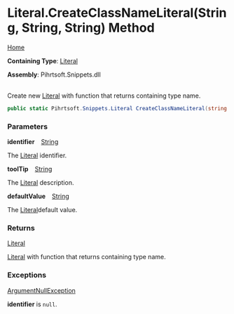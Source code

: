 # Literal\.CreateClassNameLiteral\(String, String, String\) Method

[Home](../../../../README.md)

**Containing Type**: [Literal](../README.md)

**Assembly**: Pihrtsoft\.Snippets\.dll

\
Create new [Literal](../README.md) with function that returns containing type name\.

```csharp
public static Pihrtsoft.Snippets.Literal CreateClassNameLiteral(string identifier, string toolTip = null, string defaultValue = "")
```

### Parameters

**identifier** &ensp; [String](https://docs.microsoft.com/en-us/dotnet/api/system.string)

The [Literal](../README.md) identifier\.

**toolTip** &ensp; [String](https://docs.microsoft.com/en-us/dotnet/api/system.string)

The [Literal](../README.md) description\.

**defaultValue** &ensp; [String](https://docs.microsoft.com/en-us/dotnet/api/system.string)

The [Literal](../README.md)default value\.

### Returns

[Literal](../README.md)

[Literal](../README.md) with function that returns containing type name\.

### Exceptions

[ArgumentNullException](https://docs.microsoft.com/en-us/dotnet/api/system.argumentnullexception)

**identifier** is `null`\.

